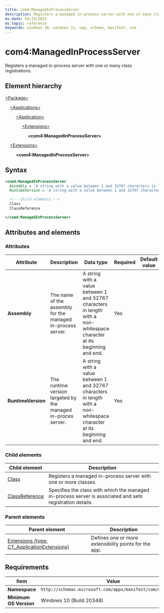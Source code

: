 ```yaml
---
title: com4:ManagedInProcessServer
description: Registers a managed in-process server with one or many class registrations. (com4:ManagedInProcessServer)
ms.date: 03/13/2022
ms.topic: reference
keywords: windows 10, windows 11, uwp, schema, manifest, com
---
```


# com4:ManagedInProcessServer

Registers a managed in-process server with one or many class registrations.

## Element hierarchy

[\<Package\>](element-package.md)

&nbsp;&nbsp;&nbsp;&nbsp;[\<Applications\>](element-applications.md)

&nbsp;&nbsp;&nbsp;&nbsp; &nbsp;&nbsp;&nbsp;&nbsp;[\<Application\>](element-application.md)

&nbsp;&nbsp;&nbsp;&nbsp; &nbsp;&nbsp;&nbsp;&nbsp; &nbsp;&nbsp;&nbsp;&nbsp;[\<Extensions\>](element-1-extensions.md)

&nbsp;&nbsp;&nbsp;&nbsp; &nbsp;&nbsp;&nbsp;&nbsp; &nbsp;&nbsp;&nbsp;&nbsp; &nbsp;&nbsp;&nbsp;&nbsp;**\<com4:ManagedInProcessServer\>**

&nbsp;&nbsp;&nbsp;&nbsp;[\<Extensions\>](element-1-extensions.md)

&nbsp;&nbsp;&nbsp;&nbsp; &nbsp;&nbsp;&nbsp;&nbsp;**\<com4:ManagedInProcessServer\>**

## Syntax

```xml
<com4:ManagedInProcessServer
  Assembly = 'A string with a value between 1 and 32767 characters in length with a non-whitespace character at its beginning and end.'
  RuntimeVersion = 'A string with a value between 1 and 32767 characters in length with a non-whitespace character at its beginning and end.' >

  <!-- Child elements -->
  Class
  ClassReference

</com4:ManagedInProcessServer>
```

## Attributes and elements

### Attributes

| Attribute | Description | Data type | Required | Default value |
|-|-|-|-|-|
| **Assembly** | The name of the assembly for the managed in-process server. | A string with a value between 1 and 32767 characters in length with a non-whitespace character at its beginning and end. | Yes |  |
| **RuntimeVersion** | The runtime version targeted by the managed in-proces server. | A string with a value between 1 and 32767 characters in length with a non-whitespace character at its beginning and end. | Yes |  |

### Child elements

| Child element | Description |
|-|-|
| [Class](element-com4-managedinprocessserver-class.md) | Registers a managed in-process server with one or more classes.  |
| [ClassReference](element-com4-managedinprocessserver-classreference.md) | Specifies the class with which the managed in-process server is associated and sets registration details. |

### Parent elements

| Parent element | Description |
|-|-|
| [Extensions (type: CT_ApplicationExtensions)](element-1-extensions.md) | Defines one or more extensibility points for the app. |

## Requirements

| Item | Value |
|--|--|
| **Namespace** | `http://schemas.microsoft.com/appx/manifest/com/windows10/4` |
| **Minimum OS Version** | Windows 10 (Build 20348) |
